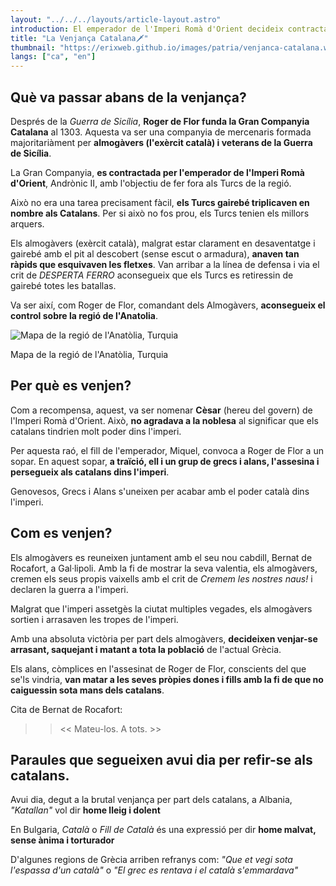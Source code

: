 ```yaml
---
layout: "../../../layouts/article-layout.astro"
introduction: El emperador de l'Imperi Romà d'Orient decideix contractar l'exèrcit de Roger de Flor per fer fora als Turcs de la regió. Roger de Flor i el seu exèrcit, sota el crit de "Desperta Ferro", sembra el caos i guanya la batalla. El que no esperava Roger de Flor era que l'emperador de l'Imperi Romà d'Orient, li trairia.
title: "La Venjança Catalana🗡️"
thumbnail: "https://erixweb.github.io/images/patria/venjanca-catalana.webp"
langs: ["ca", "en"]
---
```


## Què va passar abans de la venjança?

Després de la _Guerra de Sicília_, **Roger de Flor funda la Gran Companyia Catalana** al 1303. Aquesta va ser una companyia de mercenaris formada majoritariàment per **almogàvers (l'exèrcit català) i veterans de la Guerra de Sicília**.

La Gran Companyia, **es contractada per l'emperador de l'Imperi Romà d'Orient**, Andrònic II, amb l'objectiu de fer fora als Turcs de la regió.

Això no era una tarea precisament fàcil, **els Turcs gairebé triplicaven en nombre als Catalans**. Per si això no fos prou, els Turcs tenien els millors arquers.

Els almogàvers (exèrcit català), malgrat estar clarament en desaventatge i gairebé amb el pit al descobert (sense escut o armadura), **anaven tan ràpids que esquivaven les fletxes**. Van arribar a la línea de defensa i via el crit de _DESPERTA FERRO_ aconsegueix que els Turcs es retiressin de gairebé totes les batallas.

Va ser així, com Roger de Flor, comandant dels Almogàvers, **aconsegueix el control sobre la regió de l'Anatolia**.

<div class="w-fit">
    <img data-src="https://erixweb.github.io/images/patria/anatolia.webp" alt="Mapa de la regió de l'Anatòlia, Turquia" class="h-auto" style="aspect-ratio: 199/100" />
    <p class="text-gray-500">
        Mapa de la regió de l'Anatòlia, Turquia
    </p>
</div>

## Per què es venjen?

Com a recompensa, aquest, va ser nomenar **Cèsar** (hereu del govern) de l'Imperi Romà d'Orient. Això, **no agradava a la noblesa** al significar que els catalans tindrien molt poder dins l'imperi.

Per aquesta raó, el fill de l'emperador, Miquel, convoca a Roger de Flor a un sopar. En aquest sopar, **a traïció, ell i un grup de grecs i alans, l'assesina i persegueix als catalans dins l'imperi**.

Genovesos, Grecs i Alans s'uneixen per acabar amb el poder català dins l'imperi.

## Com es venjen?

Els almogàvers es reuneixen juntament amb el seu nou cabdill, Bernat de Rocafort, a Gal·lipoli. Amb la fi de mostrar la seva valentia, els almogàvers, cremen els seus propis vaixells amb el crit de _Cremem les nostres naus!_ i declaren la guerra a l'imperi.

Malgrat que l'imperi assetgès la ciutat multiples vegades, els almogàvers sortien i arrasaven les tropes de l'imperi.

Amb una absoluta victòria per part dels almogàvers, **decideixen venjar-se arrasant, saquejant i matant a tota la població** de l'actual Grècia.

Els alans, còmplices en l'assesinat de Roger de Flor, conscients del que se'ls vindria, **van matar a les seves pròpies dones i fills amb la fi de que no caiguessin sota mans dels catalans**.

Cita de Bernat de Rocafort:

> > << Mateu-los. A tots. >>

## Paraules que segueixen avui dia per refir-se als catalans.

Avui dia, degut a la brutal venjança per part dels catalans, a Albania, _"Katallan"_ vol dir **home lleig i dolent**

En Bulgaria, _Català_ o _Fill de Català_ és una expressió per dir **home malvat, sense ànima i torturador**

D'algunes regions de Grècia arriben refranys com: _"Que et vegi sota l'espassa d'un català"_ o _"El grec es rentava i el català s'emmardava"_
